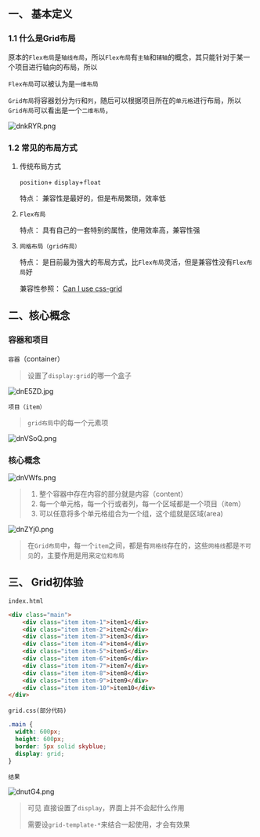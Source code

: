 ## 一、 基本定义

### 1.1 什么是Grid布局

​     原本的`Flex布局`是`轴线布局`，所以`Flex布局`有`主轴`和`辅轴`的概念，其只能针对于某一个项目进行轴向的布局，所以

`Flex布局`可以被认为是`一维布局`

​     `Grid布局`将容器划分为`行`和`列`，随后可以根据项目所在的`单元格`进行布局，所以`Grid布局`可以看出是一个`二维布局`，

![dnkRYR.png](https://s1.ax1x.com/2020/08/17/dnkRYR.png) 



### 1.2 常见的布局方式

1. 传统布局方式 

   `position`+ `display`+`float`

   特点： 兼容性是最好的，但是布局繁琐，效率低

2. `Flex布局`

   特点： 具有自己的一套特别的属性，使用效率高，兼容性强

3. `网格布局（grid布局）`

   特点： 是目前最为强大的布局方式，比`Flex布局`灵活，但是兼容性没有`Flex布局`好

   兼容性参照： [Can I use css-grid](https://caniuse.com/#feat=css-grid)




## 二、核心概念

### 容器和项目

`容器`（container）

> 设置了`display:grid`的哪一个盒子

![dnE5ZD.jpg](https://s1.ax1x.com/2020/08/17/dnE5ZD.jpg) 



`项目（item）`

> `grid布局`中的每一个元素项

![dnVSoQ.png](https://s1.ax1x.com/2020/08/17/dnVSoQ.png) 



### 核心概念

![dnVWfs.png](https://s1.ax1x.com/2020/08/17/dnVWfs.png) 

> 1. 整个容器中存在内容的部分就是内容（content）
> 2. 每一个单元格，每一个行或者列，每一个区域都是一个项目（item）
> 3. 可以任意将多个单元格组合为一个组，这个组就是区域(area)



![dnZYj0.png](https://s1.ax1x.com/2020/08/17/dnZYj0.png) 

> 在`Grid布局`中，每一个`item`之间，都是有`网格线`存在的，这些`网格线`都是`不可见`的，主要作用是用来`定位和布局`



## 三、 Grid初体验

`index.html`

```html
<div class="main">
    <div class="item item-1">item1</div>
    <div class="item item-2">item2</div>
    <div class="item item-3">item3</div>
    <div class="item item-4">item4</div>
    <div class="item item-5">item5</div>
    <div class="item item-6">item6</div>
    <div class="item item-7">item7</div>
    <div class="item item-8">item8</div>
    <div class="item item-9">item9</div>
    <div class="item item-10">item10</div>
</div>
```

`grid.css(部分代码)`

```css
.main {
  width: 600px;
  height: 600px;
  border: 5px solid skyblue;
  display: grid;
}
```

`结果`

![dnutG4.png](https://s1.ax1x.com/2020/08/17/dnutG4.png)  

> 可见 直接设置了`display`，界面上并不会起什么作用
>
> 需要设`grid-template-*`来结合一起使用，才会有效果
